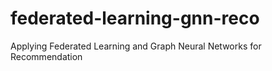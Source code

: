 # federated-learning-gnn-reco
Applying Federated Learning and Graph Neural Networks for Recommendation
